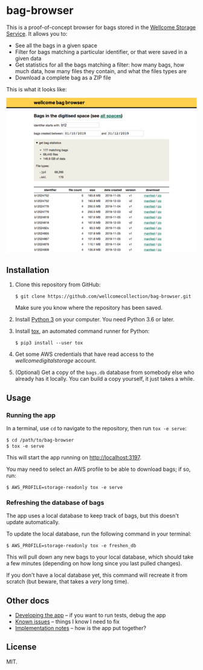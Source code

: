 # bag-browser

This is a proof-of-concept browser for bags stored in the [Wellcome Storage Service][service].
It allows you to:

*   See all the bags in a given space
*   Filter for bags matching a particular identifier, or that were saved in a given data
*   Get statistics for all the bags matching a filter: how many bags, how much data, how many files they contain, and what the files types are
*   Download a complete bag as a ZIP file

This is what it looks like:

![Screenshot of the app.](screenshot.png)

[service]: https://github.com/wellcometrust/storage-service



## Installation

1.  Clone this repository from GitHub:

    ```console
    $ git clone https://github.com/wellcomecollection/bag-browser.git
    ```

    Make sure you know where the repository has been saved.

2.  Install [Python 3](https://www.python.org/downloads/) on your computer.
    You need Python 3.6 or later.

3.  Install [tox](https://pypi.org/project/tox/), an automated command runner for Python:

    ```console
    $ pip3 install --user tox
    ```

4.  Get some AWS credentials that have read access to the *wellcomedigitalstorage* account.

5.  (Optional) Get a copy of the `bags.db` database from somebody else who already has it locally.
    You can build a copy yourself, it just takes a while.



## Usage

### Running the app

In a terminal, use `cd` to navigate to the repository, then run `tox -e serve`:

```console
$ cd /path/to/bag-browser
$ tox -e serve
```

This will start the app running on <http://localhost:3197>.

You may need to select an AWS profile to be able to download bags; if so, run:

```console
$ AWS_PROFILE=storage-readonly tox -e serve
```

### Refreshing the database of bags

The app uses a local database to keep track of bags, but this doesn't update automatically.

To update the local database, run the following command in your terminal:

```console
$ AWS_PROFILE=storage-readonly tox -e freshen_db
```

This will pull down any new bags to your local database, which should take a few minutes (depending on how long since you last pulled changes).

If you don't have a local database yet, this command will recreate it from scratch (but beware, that takes a *very* long time).



## Other docs

*   [Developing the app](docs/development.md) – if you want to run tests, debug the app
*   [Known issues](docs/known-issues.md) – things I know I need to fix
*   [Implementation notes](docs/implementation.md) – how is the app put together?



## License

MIT.
